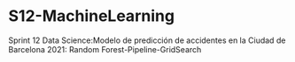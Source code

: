 # S12-MachineLearning
Sprint 12 Data Science:Modelo de predicción de accidentes en la Ciudad de Barcelona 2021: Random Forest-Pipeline-GridSearch
